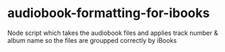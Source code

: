 # audiobook-formatting-for-ibooks
Node script which takes the audiobook files and applies track number &amp; album name so the files are groupped correctly by iBooks

